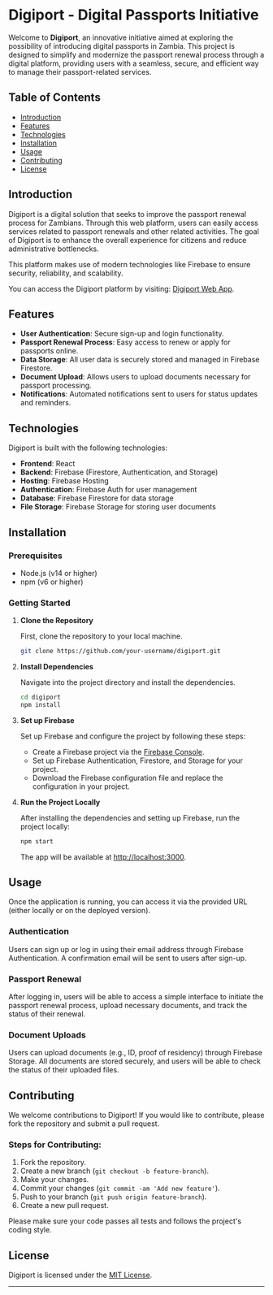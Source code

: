 # Digiport - Digital Passports Initiative

Welcome to **Digiport**, an innovative initiative aimed at exploring the possibility of introducing digital passports in Zambia. This project is designed to simplify and modernize the passport renewal process through a digital platform, providing users with a seamless, secure, and efficient way to manage their passport-related services.

## Table of Contents

- [Introduction](#introduction)
- [Features](#features)
- [Technologies](#technologies)
- [Installation](#installation)
- [Usage](#usage)
- [Contributing](#contributing)
- [License](#license)

## Introduction

Digiport is a digital solution that seeks to improve the passport renewal process for Zambians. Through this web platform, users can easily access services related to passport renewals and other related activities. The goal of Digiport is to enhance the overall experience for citizens and reduce administrative bottlenecks.

This platform makes use of modern technologies like Firebase to ensure security, reliability, and scalability.

You can access the Digiport platform by visiting: [Digiport Web App](https://digiport-dc.web.app/).

## Features

- **User Authentication**: Secure sign-up and login functionality.
- **Passport Renewal Process**: Easy access to renew or apply for passports online.
- **Data Storage**: All user data is securely stored and managed in Firebase Firestore.
- **Document Upload**: Allows users to upload documents necessary for passport processing.
- **Notifications**: Automated notifications sent to users for status updates and reminders.

## Technologies

Digiport is built with the following technologies:

- **Frontend**: React
- **Backend**: Firebase (Firestore, Authentication, and Storage)
- **Hosting**: Firebase Hosting
- **Authentication**: Firebase Auth for user management
- **Database**: Firebase Firestore for data storage
- **File Storage**: Firebase Storage for storing user documents

## Installation

### Prerequisites

- Node.js (v14 or higher)
- npm (v6 or higher)

### Getting Started

1. **Clone the Repository**

   First, clone the repository to your local machine.

   ```bash
   git clone https://github.com/your-username/digiport.git
   ```

2. **Install Dependencies**

   Navigate into the project directory and install the dependencies.

   ```bash
   cd digiport
   npm install
   ```

3. **Set up Firebase**

   Set up Firebase and configure the project by following these steps:
   
   - Create a Firebase project via the [Firebase Console](https://console.firebase.google.com/).
   - Set up Firebase Authentication, Firestore, and Storage for your project.
   - Download the Firebase configuration file and replace the configuration in your project.

4. **Run the Project Locally**

   After installing the dependencies and setting up Firebase, run the project locally:

   ```bash
   npm start
   ```

   The app will be available at [http://localhost:3000](http://localhost:3000).

## Usage

Once the application is running, you can access it via the provided URL (either locally or on the deployed version).

### Authentication

Users can sign up or log in using their email address through Firebase Authentication. A confirmation email will be sent to users after sign-up.

### Passport Renewal

After logging in, users will be able to access a simple interface to initiate the passport renewal process, upload necessary documents, and track the status of their renewal.

### Document Uploads

Users can upload documents (e.g., ID, proof of residency) through Firebase Storage. All documents are stored securely, and users will be able to check the status of their uploaded files.

## Contributing

We welcome contributions to Digiport! If you would like to contribute, please fork the repository and submit a pull request.

### Steps for Contributing:

1. Fork the repository.
2. Create a new branch (`git checkout -b feature-branch`).
3. Make your changes.
4. Commit your changes (`git commit -am 'Add new feature'`).
5. Push to your branch (`git push origin feature-branch`).
6. Create a new pull request.

Please make sure your code passes all tests and follows the project's coding style.

## License

Digiport is licensed under the [MIT License](LICENSE).

---
